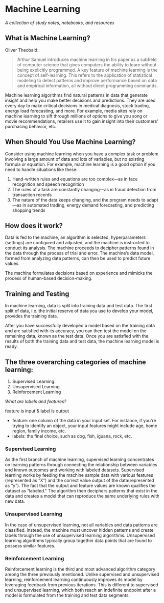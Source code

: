 # Machine Learning
*A collection of study notes, notebooks, and resources*
<br/>
## What is Machine Learning?
  Oliver Theobald:
  <blockquote>
  Arthur Samuel introduces machine learning in his paper as a subfield of
  computer science that gives computers the ability to learn without being
  explicitly programmed. A key feature of machine learning is the concept of self-learning. This refers to the application of statistical modeling to detect           patterns and improve performance based on data and empirical information, all without direct programming commands.
  </blockquote>
  Machine learning algorithms find natural patterns in data that generate insight and help you make better decisions and predictions. They are used every day to make critical decisions in medical diagnosis, stock trading, energy load forecasting, and more. For example, media sites rely on machine learning to sift through millions of options to give you song or movie recommendations, retailers use it to gain insight into their customers’ purchasing behavior, etc.
  
## When Should You Use Machine Learning?
  <p>Consider using machine learning when you have a complex task or problem involving a large amount of data and lots of variables, but no existing formula or equation. For example, machine learning is a good option if you need to handle situations like these:</p>
<ol>
<li>Hand-written rules and equations are too complex—as in face recognition and speech recognition</li>
<li>The rules of a task are constantly changing—as in fraud detection from transaction records</li>
<li>The nature of the data keeps changing, and the program needs to adapt—as in automated trading, energy demand forecasting, and predicting shopping trends</li>  
</ol>

## How does it work?
  <p>Data is fed to the machine, an algorithm is selected, hyperparameters (settings) are configured and adjusted, and the machine is instructed to conduct its analysis. The machine proceeds to decipher patterns found in the data through the process of trial and error. The machine’s data model, formed from analyzing data patterns, can then be used to predict future values.</p>
  <p>The machine formulates decisions based on experience and mimicks the process of human-based decision-making.</p>

## Training and Testing
<p>In machine learning, data is split into training data and test data. The first split of data, i.e. the initial reserve of data you use to develop your model, provides the training data.</p>
<p>After you have successfully developed a model based on the training data and are satisfied with its accuracy, you can then test the model on the remaining data, known as the test data. Once you are satisfied with the results of both the training data and test data, the machine learning model is ready.</p>

## The three overarching categories of machine learning:
   1. Supervised Learning
   2. Unsupervised Learning
   3. Reinforcement Learning

<p><i>What are labels and features?</i></p>
  <span>feature is input & label is output</span>
<ul>
<li>feature: one column of the data in your input set. For instance, if you're trying to identify an object, your input features might include age, home region, family income, etc.</li>
  <li>labels: the final choice, such as dog, fish, iguana, rock, etc.</li>
</ul>

### Supervised Learning
  As the first branch of machine learning, supervised learning concentrates on learning patterns through connecting the relationship between variables and known outcomes and working with labeled datasets. Supervised learning works by feeding the machine sample data with various features (represented as “X”) and the correct value output of the data(represented as “y”). The fact that the output and feature values are known qualifies the dataset as “labeled.” The algorithm then deciphers patterns that exist in the data and creates a model that can reproduce the same underlying rules with new data.
  
### Unsupervised Learning
  In the case of unsupervised learning, not all variables and data patterns are classified. Instead, the machine must uncover hidden patterns and create labels through the use of unsupervised learning algorithms. Unsupervised learning algorithms typically group together data points that are found to possess similar features.
   
### Reinforcement Learning
  Reinforcement learning is the third and most advanced algorithm category among the three previously mentioned. Unlike supervised and unsupervised learning, reinforcement learning continuously improves its model by leveraging feedback from previous iterations. This is different to supervised and unsupervised learning, which both reach an indefinite endpoint after a model is formulated from the training and test data segments.
